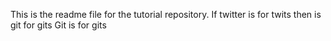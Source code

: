 This is the readme file for the tutorial repository.
If twitter is for twits then is git for gits 
Git is for gits
